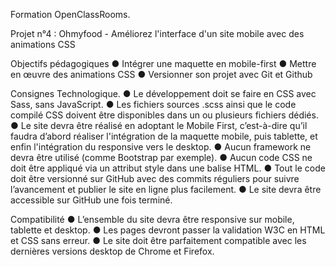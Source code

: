 Formation OpenClassRooms.

Projet n°4 : Ohmyfood - Améliorez l'interface d'un site mobile avec des animations CSS

Objectifs pédagogiques
● Intégrer une maquette en mobile-first
● Mettre en œuvre des animations CSS
● Versionner son projet avec Git et Github


Consignes Technologique.
● Le développement doit se faire en CSS avec Sass, sans JavaScript.
● Les fichiers sources .scss ainsi que le code compilé CSS doivent être disponibles dans un ou plusieurs fichiers dédiés.
● Le site devra être réalisé en adoptant le Mobile First, c’est-à-dire qu’il faudra d’abord réaliser l'intégration de la maquette mobile, puis tablette, et enfin l'intégration du responsive vers le desktop.
● Aucun framework ne devra être utilisé (comme Bootstrap par exemple).
● Aucun code CSS ne doit être appliqué via un attribut style dans une balise HTML.
● Tout le code doit être versionné sur GitHub avec des commits réguliers pour suivre l’avancement et publier le site en ligne plus facilement.
● Le site devra être accessible sur GitHub une fois terminé.

Compatibilité
● L’ensemble du site devra être responsive sur mobile, tablette et desktop.
● Les pages devront passer la validation W3C en HTML et CSS sans erreur.
● Le site doit être parfaitement compatible avec les dernières versions desktop de
Chrome et Firefox.